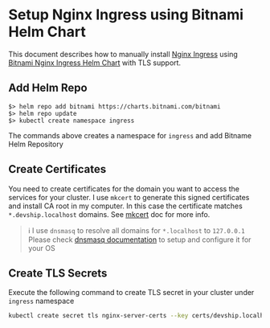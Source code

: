 # Setup Nginx Ingress using Bitnami Helm Chart

This document describes how to manually install [Nginx Ingress][nginx-ingress] using [Bitnami Nginx Ingress Helm Chart][bitnami-nginx-ingress-chart] with TLS support.

## Add Helm Repo

```
$> helm repo add bitnami https://charts.bitnami.com/bitnami
$> helm repo update
$> kubectl create namespace ingress
```

The commands above creates a namespace for `ingress` and add Bitname Helm Repository 

## Create Certificates

You need to create certificates for the domain you want to access the services for your cluster. I use `mkcert` to generate this signed certificates and install CA root in my computer. In this case the certificate matches `*.devship.localhost` domains. See [mkcert](https://mkcert.dev/) doc for more info.

> ℹ️ I use `dnsmasq` to resolve all domains for `*.localhost` to `127.0.0.1` Please check [dnsmasq documentation](https://thekelleys.org.uk/dnsmasq/doc.html) to setup and configure it for your OS

## Create TLS Secrets

Execute the following command to create TLS secret in your cluster under `ingress` namespace

```sh
kubectl create secret tls nginx-server-certs --key certs/devship.localhost-key.pem --cert certs/devship.localhost.pem --namespace ingress
```



[nginx-ingress]: https://github.com/kubernetes/ingress-nginx
[bitnami-nginx-ingress-chart]: https://github.com/bitnami/charts/tree/main/bitnami/
